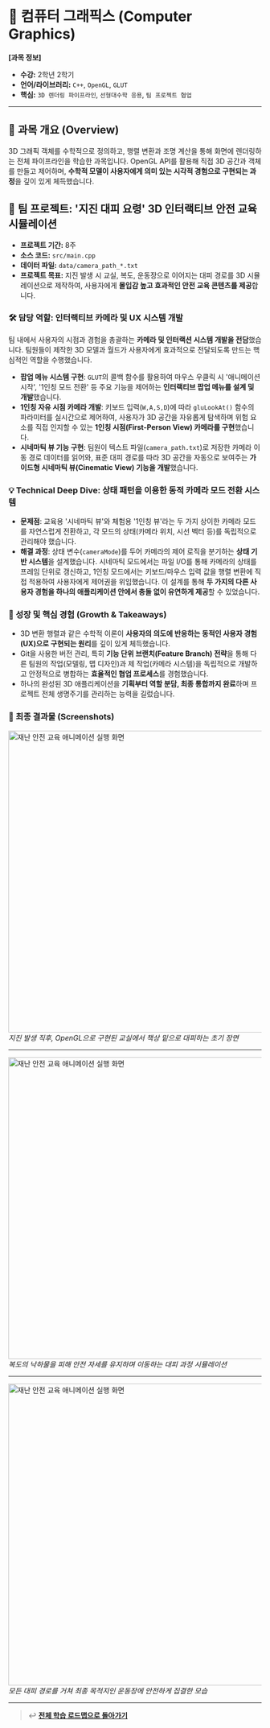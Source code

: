 # 🧠 컴퓨터 그래픽스 (Computer Graphics)

**[과목 정보]**
- **수강:** 2학년 2학기
- **언어/라이브러리:** `C++`, `OpenGL`, `GLUT`
- **핵심:** `3D 렌더링 파이프라인`, `선형대수학 응용`, `팀 프로젝트 협업`

---

## 📖 과목 개요 (Overview)
3D 그래픽 객체를 수학적으로 정의하고, 행렬 변환과 조명 계산을 통해 화면에 렌더링하는 전체 파이프라인을 학습한 과목입니다. OpenGL API를 활용해 직접 3D 공간과 객체를 만들고 제어하며, **수학적 모델이 사용자에게 의미 있는 시각적 경험으로 구현되는 과정**을 깊이 있게 체득했습니다.

## 🚀 팀 프로젝트: '지진 대피 요령' 3D 인터랙티브 안전 교육 시뮬레이션

- **프로젝트 기간:** 8주
- **소스 코드:** `src/main.cpp`
- **데이터 파일:** `data/camera_path_*.txt`
- **프로젝트 목표:** 지진 발생 시 교실, 복도, 운동장으로 이어지는 대피 경로를 3D 시뮬레이션으로 제작하여, 사용자에게 **몰입감 높고 효과적인 안전 교육 콘텐츠를 제공**합니다.

### 🛠️ 담당 역할: 인터랙티브 카메라 및 UX 시스템 개발

팀 내에서 사용자의 시점과 경험을 총괄하는 **카메라 및 인터랙션 시스템 개발을 전담**했습니다. 팀원들이 제작한 3D 모델과 월드가 사용자에게 효과적으로 전달되도록 만드는 핵심적인 역할을 수행했습니다.

-   **팝업 메뉴 시스템 구현**: `GLUT`의 콜백 함수를 활용하여 마우스 우클릭 시 '애니메이션 시작', '1인칭 모드 전환' 등 주요 기능을 제어하는 **인터랙티브 팝업 메뉴를 설계 및 개발**했습니다.
-   **1인칭 자유 시점 카메라 개발**: 키보드 입력(`W,A,S,D`)에 따라 `gluLookAt()` 함수의 파라미터를 실시간으로 제어하여, 사용자가 3D 공간을 자유롭게 탐색하며 위험 요소를 직접 인지할 수 있는 **1인칭 시점(First-Person View) 카메라를 구현**했습니다.
-   **시네마틱 뷰 기능 구현**: 팀원이 텍스트 파일(`camera_path.txt`)로 저장한 카메라 이동 경로 데이터를 읽어와, 표준 대피 경로를 따라 3D 공간을 자동으로 보여주는 **가이드형 시네마틱 뷰(Cinematic View) 기능을 개발**했습니다.

### 💡 Technical Deep Dive: 상태 패턴을 이용한 동적 카메라 모드 전환 시스템

-   **문제점**: 교육용 '시네마틱 뷰'와 체험용 '1인칭 뷰'라는 두 가지 상이한 카메라 모드를 자연스럽게 전환하고, 각 모드의 상태(카메라 위치, 시선 벡터 등)를 독립적으로 관리해야 했습니다.
-   **해결 과정**: 상태 변수(`cameraMode`)를 두어 카메라의 제어 로직을 분기하는 **상태 기반 시스템**을 설계했습니다. 시네마틱 모드에서는 파일 I/O를 통해 카메라의 상태를 프레임 단위로 갱신하고, 1인칭 모드에서는 키보드/마우스 입력 값을 행렬 변환에 직접 적용하여 사용자에게 제어권을 위임했습니다. 이 설계를 통해 **두 가지의 다른 사용자 경험을 하나의 애플리케이션 안에서 충돌 없이 유연하게 제공**할 수 있었습니다.

### 🌱 성장 및 핵심 경험 (Growth & Takeaways)
-   3D 변환 행렬과 같은 수학적 이론이 **사용자의 의도에 반응하는 동적인 사용자 경험(UX)으로 구현되는 원리**를 깊이 있게 체득했습니다.
-   Git을 사용한 버전 관리, 특히 **기능 단위 브랜치(Feature Branch) 전략**을 통해 다른 팀원의 작업(모델링, 맵 디자인)과 제 작업(카메라 시스템)을 독립적으로 개발하고 안정적으로 병합하는 **효율적인 협업 프로세스**를 경험했습니다.
-   하나의 완성된 3D 애플리케이션을 **기획부터 역할 분담, 최종 통합까지 완료**하며 프로젝트 전체 생명주기를 관리하는 능력을 길렀습니다.

### 📸 최종 결과물 (Screenshots)

<p align="left">
  <img src="./assets/cg-project-earthquake-scene-01-classroom.jpg" alt="재난 안전 교육 애니메이션 실행 화면" width="600"/>
  <br/>
  <i>지진 발생 직후, OpenGL으로 구현된 교실에서 책상 밑으로 대피하는 초기 장면</i>
</p>

<hr>

<p align="left">
  <img src="./assets/cg-project-earthquake-scene-02-hallway.png" alt="재난 안전 교육 애니메이션 실행 화면" width="600"/>
  <br/>
  <i>복도의 낙하물을 피해 안전 자세를 유지하며 이동하는 대피 과정 시뮬레이션</i>
</p>

<hr>

<p align="left">
  <img src="./assets/cg-project-earthquake-scene-03-schoolyard.png" alt="재난 안전 교육 애니메이션 실행 화면" width="600"/>
  <br/>
  <i>모든 대피 경로를 거쳐 최종 목적지인 운동장에 안전하게 집결한 모습</i>
</p>

---
> ↩️ **[전체 학습 로드맵으로 돌아가기](../../README.md)**
